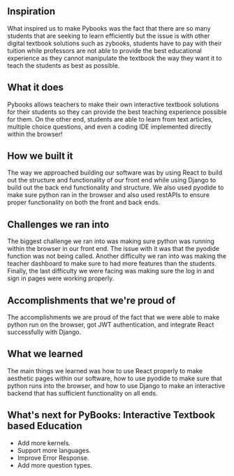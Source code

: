 ## Inspiration

What inspired us to make Pybooks was the fact that there are so many students that are seeking to learn efficiently but the issue is with other digital textbook solutions such as zybooks, students have to pay with their tuition while professors are not able to provide the best educational experience as they cannot manipulate the textbook the way they want it to teach the students as best as possible.

## What it does

Pybooks allows teachers to make their own interactive textbook solutions for their students so they can provide the best teaching experience possible for them. On the other end, students are able to learn from text articles, multiple choice questions, and even a coding IDE implemented directly within the browser!

## How we built it

The way we approached building our software was by using React to build out the structure and functionality of our front end while using Django to build out the back end functionality and structure. We also used pyodide to make sure python ran in the browser and also used restAPIs to ensure proper functionality on both the front and back ends.

## Challenges we ran into

The biggest challenge we ran into was making sure python was running within the browser in our front end. The issue with it was that the pyodide function was not being called. Another difficulty we ran into was making the teacher dashboard to make sure to had more features than the students. Finally, the last difficulty we were facing was making sure the log in and sign in pages were working properly.

## Accomplishments that we're proud of

The accomplishments we are proud of the fact that we were able to make python run on the browser, got JWT authentication, and integrate React successfully with Django.

## What we learned

The main things we learned was how to use React properly to make aesthetic pages within our software, how to use pyodide to make sure that python runs into the browser, and how to use Django to make an interactive backend that has sufficient functionality on all ends.

## What's next for PyBooks: Interactive Textbook based Education

-  Add more kernels.
- Support more languages.
- Improve Error Response. 
- Add more question types.

